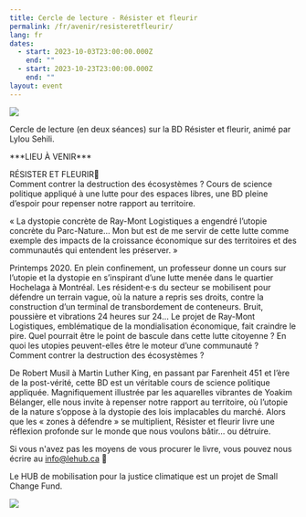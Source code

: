 ```yaml
---
title: Cercle de lecture - Résister et fleurir
permalink: /fr/avenir/resisteretfleurir/
lang: fr
dates:
  - start: 2023-10-03T23:00:00.000Z
    end: ""
  - start: 2023-10-23T23:00:00.000Z
    end: ""
layout: event
---
```

![](/media/cercledelectureresister.png)

Cercle de lecture (en deux séances) sur la BD Résister et fleurir, animé par Lylou Sehili.

\*\*\*LIEU À VENIR\*\*\*

RÉSISTER ET FLEURIR🌷\
Comment contrer la destruction des écosystèmes ? Cours de science politique appliqué à une lutte pour des espaces libres, une BD pleine d’espoir pour repenser notre rapport au territoire.

« La dystopie concrète de Ray-Mont Logistiques a engendré l’utopie concrète du Parc-Nature… Mon but est de me servir de cette lutte comme exemple des impacts de la croissance économique sur des territoires et des communautés qui entendent les préserver. »

Printemps 2020. En plein confinement, un professeur donne un cours sur l’utopie et la dystopie en s’inspirant d’une lutte menée dans le quartier Hochelaga à Montréal. Les résident·e·s du secteur se mobilisent pour défendre un terrain vague, où la nature a repris ses droits, contre la construction d’un terminal de transbordement de conteneurs. Bruit, poussière et vibrations 24 heures sur 24… Le projet de Ray-Mont Logistiques, emblématique de la mondialisation économique, fait craindre le pire. Quel pourrait être le point de bascule dans cette lutte citoyenne ? En quoi les utopies peuvent-elles être le moteur d’une communauté ? Comment contrer la destruction des écosystèmes ?

De Robert Musil à Martin Luther King, en passant par Farenheit 451 et l’ère de la post-vérité, cette BD est un véritable cours de science politique appliquée. Magnifiquement illustrée par les aquarelles vibrantes de Yoakim Bélanger, elle nous invite à repenser notre rapport au territoire, où l’utopie de la nature s’oppose à la dystopie des lois implacables du marché. Alors que les « zones à défendre » se multiplient, Résister et fleurir livre une réflexion profonde sur le monde que nous voulons bâtir… ou détruire.

Si vous n'avez pas les moyens de vous procurer le livre, vous pouvez nous écrire au info@lehub.ca 🌿﻿﻿

Le HUB de mobilisation pour la justice climatique est un projet de Small Change Fund.

![](/media/hub_scf.png)